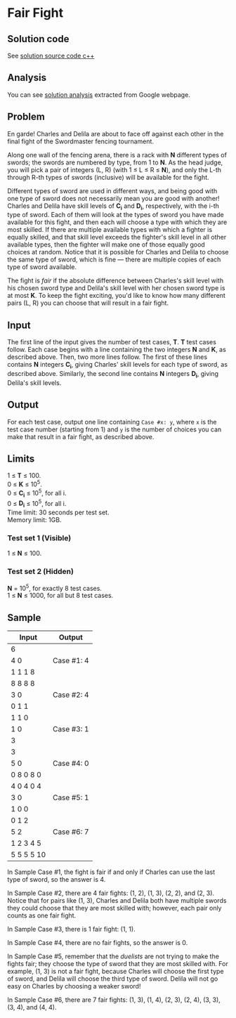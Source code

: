 # Fair Fight

## Solution code

See [solution source code c++](/Round%201B/Fair%20Fight/solution.cpp)

## Analysis

You can see [solution analysis](/Round%201B/Fair%20Fight/analysis.md) extracted from Google webpage.

## Problem

En garde! Charles and Delila are about to face off against each other in the final fight of the Swordmaster fencing tournament.

Along one wall of the fencing arena, there is a rack with **N** different types of swords; the swords are numbered by type, from 1 to **N**. As the head judge, you will pick a pair of integers (L, R) (with 1 ≤ L ≤ R ≤ **N**), and only the L-th through R-th types of swords (inclusive) will be available for the fight.

Different types of sword are used in different ways, and being good with one type of sword does not necessarily mean you are good with another! Charles and Delila have skill levels of **C<sub>i</sub>** and **D<sub>i</sub>**, respectively, with the i-th type of sword. Each of them will look at the types of sword you have made available for this fight, and then each will choose a type with which they are most skilled. If there are multiple available types with which a fighter is equally skilled, and that skill level exceeds the fighter's skill level in all other available types, then the fighter will make one of those equally good choices at random. Notice that it is possible for Charles and Delila to choose the same type of sword, which is fine — there are multiple copies of each type of sword available.

The fight is *fair* if the absolute difference between Charles's skill level with his chosen sword type and Delila's skill level with her chosen sword type is at most **K**. To keep the fight exciting, you'd like to know how many different pairs (L, R) you can choose that will result in a fair fight.

## Input

The first line of the input gives the number of test cases, **T**. **T** test cases follow. Each case begins with a line containing the two integers **N** and **K**, as described above. Then, two more lines follow. The first of these lines contains **N** integers **C<sub>i</sub>**, giving Charles' skill levels for each type of sword, as described above. Similarly, the second line contains **N** integers **D<sub>i</sub>**, giving Delila's skill levels.

## Output

For each test case, output one line containing `Case #x: y`, where `x` is the test case number (starting from 1) and `y` is the number of choices you can make that result in a fair fight, as described above.

## Limits
1 ≤ **T** ≤ 100.<br>
0 ≤ **K** ≤ 10<sup>5</sup>.<br>
0 ≤ **C<sub>i</sub>** ≤ 10<sup>5</sup>, for all i.<br>
0 ≤ **D<sub>i</sub>** ≤ 10<sup>5</sup>, for all i.<br>
Time limit: 30 seconds per test set.<br>
Memory limit: 1GB.

### Test set 1 (Visible)
1 ≤ **N** ≤ 100.

### Test set 2 (Hidden)
**N** = 10<sup>5</sup>, for exactly 8 test cases.<br>
1 ≤ **N** ≤ 1000, for all but 8 test cases.

## Sample

| Input      | Output     |
| ---------- | ---------- |
| 6          |            |
| 4 0        | Case #1: 4 |
| 1 1 1 8    |            |
| 8 8 8 8    |            |
| 3 0        | Case #2: 4 |
| 0 1 1      |            |
| 1 1 0      |            |
| 1 0        | Case #3: 1 |
| 3          |            |
| 3          |            |
| 5 0        | Case #4: 0 |
| 0 8 0 8 0  |            |
| 4 0 4 0 4  |            |
| 3 0        | Case #5: 1 |
| 1 0 0      |            |
| 0 1 2      |            |
| 5 2        | Case #6: 7 |
| 1 2 3 4 5  |            |
| 5 5 5 5 10 |            |

In Sample Case #1, the fight is fair if and only if Charles can use the last type of sword, so the answer is 4.

In Sample Case #2, there are 4 fair fights: (1, 2), (1, 3), (2, 2), and (2, 3). Notice that for pairs like (1, 3), Charles and Delila both have multiple swords they could choose that they are most skilled with; however, each pair only counts as one fair fight.

In Sample Case #3, there is 1 fair fight: (1, 1).

In Sample Case #4, there are no fair fights, so the answer is 0.

In Sample Case #5, remember that the *duelists* are not trying to make the fights fair; they choose the type of sword that they are most skilled with. For example, (1, 3) is not a fair fight, because Charles will choose the first type of sword, and Delila will choose the third type of sword. Delila will not go easy on Charles by choosing a weaker sword!

In Sample Case #6, there are 7 fair fights: (1, 3), (1, 4), (2, 3), (2, 4), (3, 3), (3, 4), and (4, 4).
